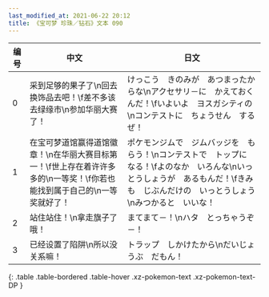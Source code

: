 ```yaml
---
last_modified_at: 2021-06-22 20:12
title: 《宝可梦 珍珠／钻石》文本 090
---
```

| 编号 | 中文 | 日文 |
| ---- | ---- | ---- |
| 0 | 采到足够的果子了\n回去换饰品去吧！\f差不多该去绿缘市\n参加华丽大赛了！ | けっこう　きのみが　あつまったからな\nアクセサリ－に　かえておくんだ！\fいよいよ　ヨスガシティの\nコンテストに　ちょうせん　するぜ！ |
| 1 | 在宝可梦道馆赢得道馆徽章！\n在华丽大赛目标第一！\f世上存在着许许多多的\n一等奖！\f你若也能找到属于自己的\n一等奖就好了！ | ポケモンジムで　ジムバッジを　もらう！\nコンテストで　トップに　なる！\fよのなか　いろんな\nいっとうしょうが　あるもんだ！\fきみも　じぶんだけの　いっとうしょう\nみつかると　いいな！ |
| 2 | 站住站住！\n拿走旗子了哦！ | まてまて－！\nハタ　とっちゃうぞ－！ |
| 3 | 已经设置了陷阱\n所以没关系嘛！ | トラップ　しかけたから\nだいじょうぶ　だもん！ |
{: .table .table-bordered .table-hover .xz-pokemon-text .xz-pokemon-text-DP }